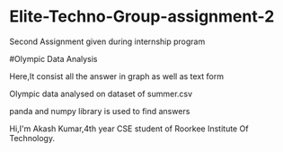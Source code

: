 # Elite-Techno-Group-assignment-2
Second Assignment given during internship program

#Olympic Data Analysis

Here,It consist all the answer in graph as well as text form 


Olympic data analysed on dataset of summer.csv

panda and numpy library is used to find answers


Hi,I'm Akash Kumar,4th year CSE student of Roorkee Institute Of Technology.


